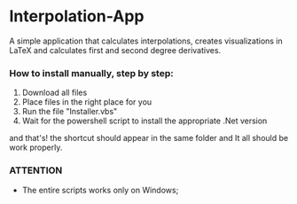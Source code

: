 # Interpolation-App
A simple application that calculates interpolations, creates visualizations in LaTeX and calculates first and second degree derivatives.

### How to install manually, step by step:
   1. Download all files
   2. Place files in the right place for you
   3. Run the file "Installer.vbs"
   4. Wait for the powershell script to install the appropriate .Net version

and that's! the shortcut should appear in the same folder and It all should be work properly.

### ATTENTION
   - The entire scripts works only on Windows;
